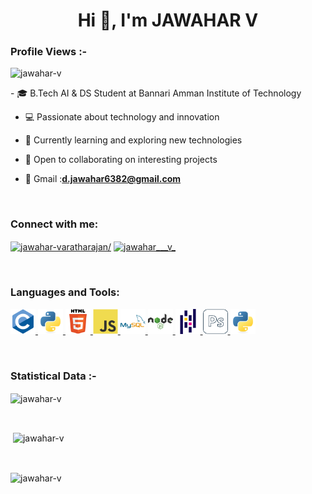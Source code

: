 <h1 align="center">Hi 👋, I'm JAWAHAR V</h1>

<p align="right"> <h3>Profile Views :-</h3> <img src="https://komarev.com/ghpvc/?username=jawahar63&label=Profile%20views&color=0e75b6&style=flat"
    alt="jawahar-v" /> 
  </p>
- 🎓 B.Tech AI & DS Student at Bannari Amman Institute of Technology

- 💻 Passionate about technology and innovation

- 🌱 Currently learning and exploring new technologies

- 🚀 Open to collaborating on interesting projects

- 📧 Gmail :**d.jawahar6382@gmail.com**

<br>

<h3 align="left">Connect with me:</h3>
<p align="left">
  <a href="https://www.linkedin.com/in/jawahar-varatharajan/" target="blank"><img align="center"
      src="https://raw.githubusercontent.com/rahuldkjain/github-profile-readme-generator/master/src/images/icons/Social/linked-in-alt.svg"
      alt="jawahar-varatharajan/" height="30" width="40" /></a>
  <a href="https://instagram.com/jawahar___v_" target="blank"><img align="center"
      src="https://raw.githubusercontent.com/rahuldkjain/github-profile-readme-generator/master/src/images/icons/Social/instagram.svg"
      alt="jawahar___v_" height="30" width="40" /></a>
</p>

<br>

<h3 align="left">Languages and Tools:</h3>
<p align="left"> <a href="https://www.cprogramming.com/" target="_blank"
    rel="noreferrer"> <img src="https://raw.githubusercontent.com/devicons/devicon/master/icons/c/c-original.svg"
      alt="c" width="40" height="40" /> </a>
    <a href="https://www.w3schools.com/python/" target="_blank" rel="noreferrer">
    <img src="https://raw.githubusercontent.com/devicons/devicon/master/icons/python/python-original.svg"
      alt="cplusplus" width="40" height="40" /> </a> 
    <a href="https://www.w3.org/html/" target="_blank" rel="noreferrer"> <img
      src="https://raw.githubusercontent.com/devicons/devicon/master/icons/html5/html5-original-wordmark.svg"
      alt="html5" width="40" height="40" /> </a> 
    <a href="https://www.w3schools.com/css/" target="_blank"
    rel="noreferrer">  <a href="https://www.adobe.com/in/products/illustrator.html"
      src="https://raw.githubusercontent.com/devicons/devicon/master/icons/css3/css3-original-wordmark.svg" alt="css3"
    target="_blank" rel="noreferrer"><a href="https://developer.mozilla.org/en-US/docs/Web/JavaScript" target="_blank"
    rel="noreferrer"> <img
      src="https://raw.githubusercontent.com/devicons/devicon/master/icons/javascript/javascript-original.svg"
      alt="javascript" width="40" height="40" /> </a><a href="https://www.mysql.com/" target="_blank" rel="noreferrer"> <img
      src="https://raw.githubusercontent.com/devicons/devicon/master/icons/mysql/mysql-original-wordmark.svg"
      alt="mysql" width="40" height="40" /> </a> </a> <a href="https://nodejs.org" target="_blank" rel="noreferrer"> <img
      src="https://raw.githubusercontent.com/devicons/devicon/master/icons/nodejs/nodejs-original-wordmark.svg"
      alt="nodejs" width="40" height="40" /> </a> <a href="https://pandas.pydata.org/" target="_blank" rel="noreferrer">
    <img
      src="https://raw.githubusercontent.com/devicons/devicon/2ae2a900d2f041da66e950e4d48052658d850630/icons/pandas/pandas-original.svg"
      alt="pandas" width="40" height="40" /> </a> <a href="https://www.photoshop.com/en" target="_blank"
    rel="noreferrer"> <img
      src="https://raw.githubusercontent.com/devicons/devicon/master/icons/photoshop/photoshop-line.svg" alt="photoshop"
      width="40" height="40" /> </a> <a href="https://www.python.org" target="_blank" rel="noreferrer"> <img
      src="https://raw.githubusercontent.com/devicons/devicon/master/icons/python/python-original.svg" alt="python"
      width="40" height="40" /> </a> </p>

<br>


<h3>Statistical Data :-</h3>
<p><img align="center"
    src="https://github-readme-stats.vercel.app/api/top-langs?username=jawahar63&show_icons=true&locale=en&bg_color=0d1117&text_color=ffffff&layout=compact"
    alt="jawahar-v" 
    bg_color=#808080/></p>

<br>
<p>&nbsp;<img align="center" src="https://github-readme-stats.vercel.app/api?username=jawahar63&show_icons=true&locale=en&bg_color=0d1117&text_color=ffffff&repo=convoychat"
    alt="jawahar-v" /></p>

<br>

<p><img align="center" src="https://github-readme-streak-stats.herokuapp.com/?user=jawahar63&theme=dark&background=0d1117&date_format=M%20j%5B%2C%20Y%5D" alt="jawahar-v" /></p>
